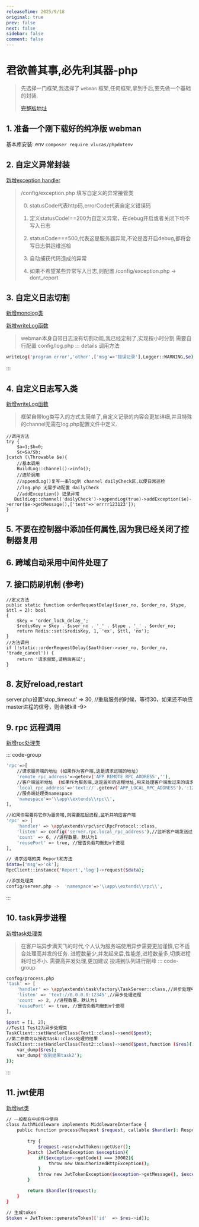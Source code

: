 ```yaml
---
releaseTime: 2025/9/18
original: true
prev: false
next: false
sidebar: false
comment: false  
---
```


# 君欲善其事,必先利其器-php
> 先选择一门框架,我选择了 `webman` 框架,任何框架,拿到手后,要先做一个基础的封装.
> 
>  [完整版地址](https://github.com/solo672890/webman_api_basic)


## 1. 准备一个刚下载好的纯净版 webman
基本库安装: env
`composer require vlucas/phpdotenv`


## 2. 自定义异常封装

[新增exception handler](https://github.com/solo672890/webman_api_basic/commit/ea86121aeee2f75ce0714f4ed33769f02f25f623)

> /config/exception.php 填写自定义的异常接管类
>
>0. statusCode代表http码,errorCode代表自定义错误码
>
>1. 定义statusCode!==200为自定义异常，在debug开启或者关闭下均不写入日志
>
>2. statusCode===500,代表这是服务器异常,不论是否开启debug,都将会写日志供运维巡检
>
>3. 自动捕获代码造成的异常
>
>4. 如果不希望某些异常写入日志,则配置 /config/exception.php -> dont_report
>

## 3. 自定义日志切割

[新增monolog类](https://github.com/solo672890/webman_api_basic/commit/31b2fa3cd01d5d54b9fa441f18ba418ef28d1ded#diff-105c5234a5091088027caf413691f2a57db1e35f7bea1220503550d103d1f5d1)

[新增writeLog函数](https://github.com/solo672890/webman_api_basic/commit/3d77e6f723e6b157d1cc1e11d0f96f1a089999b1)

> webman本身自带日志没有切割功能,我已经定制了,实现按小时分割
> 需要自行配置 config/log.php
::: details 调用方法
```` bash
writeLog('program error','other',['msg'=>'错误记录'],Logger::WARNING,$e);
````
:::

## 4. 自定义日志写入类
[新增writeLog函数](https://github.com/solo672890/webman_api_basic/commit/3d77e6f723e6b157d1cc1e11d0f96f1a089999b1)
> 框架自带log类写入的方式太简单了,自定义记录的内容会更加详细,并且特殊的channel无需在log.php配置文件中定义.
```` [php]
//调用方法
try {
    $a=1;$b=0;
    $c=$a/$b;
}catch (\Throwable $e){
    //基本调用
    BuildLog::channel()->info();
    //进阶调用  
    //appendLog()复写一条log到 channel dailyCheck区,以便日常巡检
    //log.php 无需手动配置 dailyCheck
    //addException() 记录异常
   BuildLog::channel('dailyCheck')->appendLog(true)->addException($e)->error($e->getMessage(),['test'=>'errrr123123']);
}
````



## 5. 不要在控制器中添加任何属性,因为我已经关闭了控制器复用

## 6. 跨域自动采用中间件处理了

## 7. 接口防刷机制 (参考)
````[php]
//定义方法
public static function orderRequestDelay($user_no, $order_no, $type, $ttl = 2): bool
{
    $key = 'order_lock_delay_';
    $redisKey = $key . $user_no . '_' . $type . '_' . $order_no;
    return Redis::set($redisKey, 1, 'ex', $ttl, 'nx');
}
//方法调用
if (!static::orderRequestDelay($authUser->user_no, $order_no, 'trade_cancel')) {
    return '请求频繁,请稍后再试';
}
````


## 8. 友好reload,restart
server.php设置'stop_timeout' => 30, //重启服务的时候，等待30，如果还不响应master进程的信号，则会被kill -9>

## 9. rpc 远程调用
[新增rpc处理类](https://github.com/solo672890/webman_api_basic/commit/79d42ea67ef2abbddd099e7a2d2ebd2d0d0c0f5e)

::: code-group
```bash [config/server.php]
'rpc'=>[
    //请求服务端的地址 (如果作为客户端,这是请求远端的地址)
    'remote_rpc_address'=>getenv('APP_REMOTE_RPC_ADDRESS',''),
    //客户端监听地址  (如果作为服务端,这是监听的进程地址,用来处理客户端发过来的请求)
    'local_rpc_address'=>'text://'.getenv('APP_LOCAL_RPC_ADDRESS').':12345',
    //服务端处理类namespace
    'namespace'=>'\\app\\extends\\rpc\\',
],
```
```sh [confog/process.php]
//如果你需要将它作为服务端,则需要拉起进程,监听并响应客户端
'rpc' => [
    'handler' => \app\extends\rpc\src\RpcProtocol::class,
    'listen' => config('server.rpc.local_rpc_address'),//监听客户端发送过来的请求
    'count' => 6, //进程数量，默认为1
    'reusePort' => true, //是否负载均衡到n个进程
],
```
```sh [客户端发送请求]
// 请求远端的类 Report和方法
$data=['msg'=>'ok'];
RpcClient::instance('Report','log')->request($data);
```
```sh [服务端处理请求]
//添加处理类
config/server.php ->  'namespace'=>'\\app\\extends\\rpc\\', 
```
:::

## 10. task异步进程
[新增task处理类](https://github.com/solo672890/webman_api_basic/commit/c256c0c7900c01951693fa539228b49ee49ad099)


> 在客户端异步满天飞的时代,个人认为服务端使用异步需要更加谨慎,它不适合处理高并发的任务.
> 进程数量少,并发起来后,性能差,进程数量多,切换进程耗时也不小.
> 需要高并发处理,更加建议 投递到队列进行削峰
::: code-group
```bash [配置异步处理进程]
confog/process.php 
'task' => [
    'handler' => \app\extends\task\factory\TaskServer::class,//异步处理中心类
    'listen' => 'text://0.0.0.0:12345',//异步处理进程
    'count' => 2, //进程数量，默认为1
    'reusePort' => true, //是否负载均衡到n个进程
],
```
```sh [调用方法]
$post = [1, 2];
//Test1 Test2为异步处理类
TaskClient::setHandlerClass(Test1::class)->send($post);
//第二参数可以接收Task::class处理的结果
TaskClient::setHandlerClass(Test2::class)->send($post,function ($res){
    var_dump($res);
    var_dump('收到结果task2');
});
```

:::

## 11. jwt使用

[新增jwt类](https://github.com/solo672890/webman_api_basic/commit/b5847225ea96c3a45b83d3b80927dc51cd99389e)

```` bash
// 一般都在中间件中使用
class AuthMiddleware implements MiddlewareInterface {
    public function process(Request $request, callable $handler): Response {
        
        try {
            $request->user=JwtToken::getUser();
        }catch (JwtTokenException $exception){
            if($exception->getCode() === 30002){
                throw new UnauthorizedHttpException();
            }
            throw new JwtTokenException($exception->getMessage(), $exception->getCode());
        }

        return $handler($request);
    }
}

// 生成token
$token = JwtToken::generateToken(['id'  => $res->id]);
````


